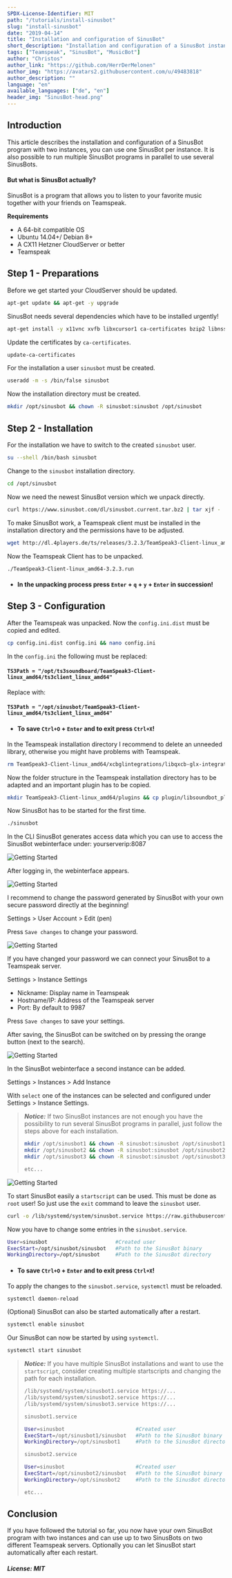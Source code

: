 ```yaml
---
SPDX-License-Identifier: MIT
path: "/tutorials/install-sinusbot"
slug: "install-sinusbot"
date: "2019-04-14"
title: "Installation and configuration of SinusBot"
short_description: "Installation and configuration of a SinusBot instance."
tags: ["Teamspeak", "SinusBot", "MusicBot"]
author: "Christos"
author_link: "https://github.com/HerrDerMelonen"
author_img: "https://avatars2.githubusercontent.com/u/49483818"
author_description: ""
language: "en"
available_languages: ["de", "en"]
header_img: "SinusBot-head.png"
---
```


## Introduction

This article describes the installation and configuration of a SinusBot program with two instances, you can use one SinusBot per instance. It is also possible to run multiple SinusBot programs in parallel to use several SinusBots.

#### But what is SinusBot actually?

SinusBot is a program that allows you to listen to your favorite music together with your friends on Teamspeak.

**Requirements**

+ A 64-bit compatible OS
+ Ubuntu 14.04+/ Debian 8+
+ A CX11 Hetzner CloudServer or better
+ Teamspeak

## Step 1 - Preparations

Before we get started your CloudServer should be updated.
```bash
apt-get update && apt-get -y upgrade
```
SinusBot needs several dependencies which have to be installed urgently!
```bash
apt-get install -y x11vnc xvfb libxcursor1 ca-certificates bzip2 libnss3 libegl1-mesa x11-xkb-utils libasound2 libglib2.0-0 libgl1 libnspr4 libfontconfig1 libxi6 libxcursor1 libxcomposite1 libasound2 libxtst6
```
Update the certificates by `ca-certificates`.
```bash
update-ca-certificates
```
For the installation a user `sinusbot` must be created.
```bash
useradd -m -s /bin/false sinusbot
```
Now the installation directory must be created.
```bash
mkdir /opt/sinusbot && chown -R sinusbot:sinusbot /opt/sinusbot
```

## Step 2 - Installation

For the installation we have to switch to the created `sinusbot` user.
```bash
su --shell /bin/bash sinusbot
```
Change to the `sinusbot` installation directory.
```bash
cd /opt/sinusbot
```
Now we need the newest SinusBot version which we unpack directly.
```bash
curl https://www.sinusbot.com/dl/sinusbot.current.tar.bz2 | tar xjf -
```
To make SinusBot work, a Teamspeak client must be installed in the installation directory and the permissions have to be adjusted.
```bash
wget http://dl.4players.de/ts/releases/3.2.3/TeamSpeak3-Client-linux_amd64-3.2.3.run && chmod 0755 TeamSpeak3-Client-linux_amd64-3.2.3.run
```
Now the Teamspeak Client has to be unpacked.
```bash
./TeamSpeak3-Client-linux_amd64-3.2.3.run
```
+ #### In the unpacking process press `Enter` + `q` + `y` + `Enter` in succession!

## Step 3 - Configuration

After the Teamspeak was unpacked. Now the `config.ini.dist` must be copied and edited.
```bash
cp config.ini.dist config.ini && nano config.ini
```
In the `config.ini` the following must be replaced: 
#### `TS3Path = "/opt/ts3soundboard/TeamSpeak3-Client-linux_amd64/ts3client_linux_amd64"`
Replace with:
#### `TS3Path = "/opt/sinusbot/TeamSpeak3-Client-linux_amd64/ts3client_linux_amd64"`
+ #### To save `Ctrl+O` + `Enter` and to exit press `Ctrl+X`!
In the Teamspeak installation directory I recommend to delete an unneeded library, otherwise you might have problems with Teamspeak.
```bash
rm TeamSpeak3-Client-linux_amd64/xcbglintegrations/libqxcb-glx-integration.so
```
Now the folder structure in the Teamspeak installation directory has to be adapted and an important plugin has to be copied.
```bash
mkdir TeamSpeak3-Client-linux_amd64/plugins && cp plugin/libsoundbot_plugin.so TeamSpeak3-Client-linux_amd64/plugins/ && chmod 755 sinusbot
```
Now SinusBot has to be started for the first time.
```bash
./sinusbot
```
In the CLI SinusBot generates access data which you can use to access the SinusBot webinterface under: yourserverip:8087

![Getting Started](SinusBot-cli.png)

After logging in, the webinterface appears.

![Getting Started](SinusBot-webinterface.png)

I recommend to change the password generated by SinusBot with your own secure password directly at the beginning!

Settings > User Account > Edit (pen)

Press `Save changes` to change your password.

![Getting Started](SinusBot-settings-pwreset.png)

If you have changed your password we can connect your SinusBot to a Teamspeak server.

Settings > Instance Settings

+ Nickname: Display name in Teamspeak
+ Hostname/IP: Address of the Teamspeak server
+ Port: By default to 9987

Press `Save changes` to save your settings.

After saving, the SinusBot can be switched on by pressing the orange button (next to the search).

![Getting Started](SinusBot-settings.png)

In the SinusBot webinterface a second instance can be added.

Settings > Instances > Add Instance

With `select` one of the instances can be selected and configured under Settings > Instance Settings.

>***Notice:*** If two SinusBot instances are not enough you have the possibility to run several SinusBot programs in parallel, just follow the steps above for each installation.
>```bash
>mkdir /opt/sinusbot1 && chown -R sinusbot:sinusbot /opt/sinusbot1
>mkdir /opt/sinusbot2 && chown -R sinusbot:sinusbot /opt/sinusbot2
>mkdir /opt/sinusbot3 && chown -R sinusbot:sinusbot /opt/sinusbot3
>
>etc...
>```
![Getting Started](SinusBot-settings-instances.png)

To start SinusBot easily a `startscript` can be used. This must be done as `root` user! So just use the `exit` command to leave the `sinusbot` user.
```bash
curl -o /lib/systemd/system/sinusbot.service https://raw.githubusercontent.com/SinusBot/linux-startscript/master/sinusbot.service && nano /lib/systemd/system/sinusbot.service
```
Now you have to change some entries in the `sinusbot.service`.
```bash
User=sinusbot                      #Created user
ExecStart=/opt/sinusbot/sinusbot   #Path to the SinusBot binary
WorkingDirectory=/opt/sinusbot     #Path to the SinusBot directory
```
+ #### To save `Ctrl+O` + `Enter` and to exit press `Ctrl+X`!
To apply the changes to the `sinusbot.service`, `systemctl` must be reloaded.
```bash
systemctl daemon-reload
```
(Optional) SinusBot can also be started automatically after a restart.
```bash
systemctl enable sinusbot
```
Our SinusBot can now be started by using `systemctl`.
```bash
systemctl start sinusbot
```

> ***Notice:*** If you have multiple SinusBot installations and want to use the `startscript`, consider creating multiple startscripts and changing the path for each installation.
>```bash
>/lib/systemd/system/sinusbot1.service https://...
>/lib/systemd/system/sinusbot2.service https://...
>/lib/systemd/system/sinusbot3.service https://...
>```
>```bash
>sinusbot1.service
>
>User=sinusbot                       #Created user
>ExecStart=/opt/sinusbot1/sinusbot   #Path to the SinusBot binary
>WorkingDirectory=/opt/sinusbot1     #Path to the SinusBot directory
>
>```
>```bash
>sinusbot2.service
>
>User=sinusbot                       #Created user
>ExecStart=/opt/sinusbot2/sinusbot   #Path to the SinusBot binary
>WorkingDirectory=/opt/sinusbot2     #Path to the SinusBot directory
>
>etc...
>```
>

## Conclusion

If you have followed the tutorial so far, you now have your own SinusBot program with two instances and can use up to two SinusBots on two different Teamspeak servers. Optionally you can let SinusBot start automatically after each restart.

##### License: MIT

<!---

Contributors's Certificate of Origin

By making a contribution to this project, I certify that:

(a) The contribution was created in whole or in part by me and I have
    the right to submit it under the license indicated in the file; or

(b) The contribution is based upon previous work that, to the best of my
    knowledge, is covered under an appropriate license and I have the
    right under that license to submit that work with modifications,
    whether created in whole or in part by me, under the same license
    (unless I am permitted to submit under a different license), as
    indicated in the file; or

(c) The contribution was provided directly to me by some other person
    who certified (a), (b) or (c) and I have not modified it.

(d) I understand and agree that this project and the contribution are
    public and that a record of the contribution (including all personal
    information I submit with it, including my sign-off) is maintained
    indefinitely and may be redistributed consistent with this project
    or the license(s) involved.

Signed-off-by: c.akoutas@live.de

-->
